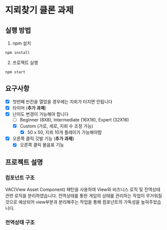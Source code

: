 # 지뢰찾기 클론 과제

## 실행 방법

1. npm 설치
```
npm install
```

2. 프로젝트 실행
```
npm start
```

## 요구사항
- [x] 첫번째 빈칸을 열었을 경우에는 지뢰가 터지면 안됩니다
- [x] 타이머 (**추가 과제**)
- [x] 난이도 변경이 가능해야 합니다
    - [ ] Beginner (8X8), Intermediate (16X16), Expert (32X16)
    - [x] Custom (가로, 세로, 지뢰 수 조정 가능)
        - [x] 50 x 50, 지뢰 10개 플레이가 가능해야함
- [x] 오른쪽 클릭 깃발 기능 (**추가 과제**)
    - [x] 오른쪽 클릭 물음표 기능

## 프로젝트 설명


### 컴포넌트 구조

VAC(View Asset Component) 패턴을 사용하여 View와 비즈니스 로직 및 전역상태 관련 로직을 분리하였습니다.
전역상태를 통한 게임의 상태를 관리하는 작업이 무거워질 것으로 예상되어 view부분과 분리해주는 작업을 통해 컴포넌트의 가독성을 높혀주었습니다.



### 전역상태 구조

